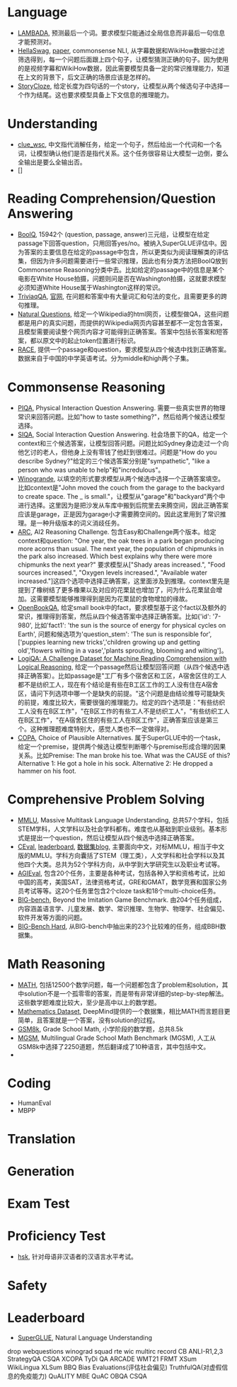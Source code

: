 # Language
- [LAMBADA](https://huggingface.co/datasets/lambada), 预测最后一个词。要求模型只能通过全局信息而非最后一句信息才能预测对。
- [HellaSwag](https://huggingface.co/datasets/hellaswag), [paper](https://arxiv.org/abs/1905.07830), commonsense NLI, 从字幕数据和WikiHow数据中过滤筛选得到，每一个问题后面跟上四个句子，让模型猜测正确的句子。因为使用的是视频字幕和WikiHow数据，因此需要模型具备一定的常识推理能力，知道在上文的背景下，后文正确的场景应该是怎样的。
- [StoryCloze](https://huggingface.co/datasets/story_cloze), 给定长度为四句话的一个story，让模型从两个候选句子中选择一个作为结尾。这也要求模型具备上下文信息的推理能力。

# Understanding
- [clue_wsc](https://github.com/CLUEbenchmark/CLUEWSC2020), 中文指代消解任务，给定一个句子，然后给出一个代词和一个名词，让模型确认他们是否是指代关系。这个任务很容易让大模型一边倒，要么全输出是要么全输出否。
- []

# Reading Comprehension/Question Answering
- [BoolQ](https://github.com/google-research-datasets/boolean-questions), 15942个 (question, passage, answer)三元组，让模型在给定passage下回答question，只用回答yes/no。被纳入SuperGLUE评估中。因为答案的主要信息在给定的passage中包含，所以更类似为阅读理解类的评估集，但因为许多问题需要进行一些常识推理，因此也有分类方法把BoolQ放到Commonsense Reasoning分类中去。比如给定的passage中的信息是某个电影在White House拍摄，问题则问是否在Washington拍摄，这就要求模型必须知道White House属于Washington这样的常识。
- [TriviaqQA](https://huggingface.co/datasets/trivia_qa), [官网](https://nlp.cs.washington.edu/triviaqa/), 在问题和答案中有大量词汇和句法的变化，且需要更多的跨句推理。
- [Natural Questions](https://huggingface.co/datasets/natural_questions), 给定一个Wikipedia的html网页，让模型做QA，这些问题都是用户的真实问题，而提供的Wikipedia网页内容甚至都不一定包含答案，且模型需要阅读整个网页内容才可能得到正确答案。答案中包括长答案和短答案，都以原文中的起止token位置进行标识。
- [RACE](https://huggingface.co/datasets/race), 提供一个passage和question，要求模型从四个候选中找到正确答案。数据来自于中国的中学英语考试。分为middle和high两个子集。

# Commonsense Reasoning
- [PIQA](https://huggingface.co/datasets/piqa), Physical Interaction Question Answering. 需要一些真实世界的物理常识来回答问题。比如"how to taste something?"，然后给两个候选让模型选择。
- [SIQA](https://huggingface.co/datasets/social_i_qa), Social Interaction Question Answering. 社会场景下的QA，给定一个context和三个候选答案，让模型回答问题。问题比如Sydney身边走过一个向他乞讨的老人，但他身上没有零钱了他赶到很难过。问题是"How do you describe Sydney?"给定的三个候选答案分别是"sympathetic", "like a person who was unable to help"和"incredulous"。
- [Winogrande](https://huggingface.co/datasets/winogrande), 以填空的形式要求模型从两个候选中选择一个正确答案填空。比如context是"John moved the couch from the garage to the backyard to create space. The _ is small."，让模型从"garage"和"backyard"两个中进行选择。这里因为是把沙发从车库中搬到后院里去来腾空间，因此正确答案应该是garage，正是因为garage小才需要腾空间的。因此这里用到了常识推理。是一种升级版本的词义消歧任务。
- [ARC](https://huggingface.co/datasets/ai2_arc), AI2 Reasoning Challenge. 包含Easy和Challenge两个版本。给定context和question: "One year, the oak trees in a park began producing more acorns than usual. The next year, the population of chipmunks in the park also increased. Which best explains why there were more chipmunks the next year?" 要求模型从["Shady areas increased.", "Food sources increased.", "Oxygen levels increased.", "Available water increased."]这四个选项中选择正确答案，这里面涉及到推理。context里先是提到了橡树结了更多橡果以及对应的花栗鼠也增加了，问为什么花栗鼠会增加。这需要模型能够推理得到是因为花栗鼠的食物增加的缘故。
- [OpenBookQA](https://huggingface.co/datasets/openbookqa), 给定small book中的fact，要求模型基于这个fact以及额外的常识，推理得到答案，然后从四个候选答案中选择正确答案。比如{'id': '7-980', 比如'fact1': 'the sun is the source of energy for physical cycles on Earth', 问题和候选项为'question_stem': 'The sun is responsible for', ['puppies learning new tricks','children growing up and getting old','flowers wilting in a vase','plants sprouting, blooming and wilting']。
- [LogiQA: A Challenge Dataset for Machine Reading Comprehension with Logical Reasoning](https://arxiv.org/abs/2007.08124), 给定一个passage然后让模型回答问题（从四个候选中选择正确答案）。比如passage是"工厂有多个宿舍区和工区，A宿舍区住的工人都不是纺织工人，现在有个结论是有些在B工区工作的工人没有住在A宿舍区，请问下列选项中哪一个是缺失的前提。"这个问题是由结论推导可能缺失的前提，难度比较大，需要很强的推理能力。给定的四个选项是："有些纺织工人没有在B区工作"，"在B区工作的有些工人不是纺织工人"，"有些纺织工人在B区工作"，"在A宿舍区住的有些工人在B区工作"，正确答案应该是第三个。这种推理题难度特别大，感觉人类也不一定做得对。
- [COPA](https://people.ict.usc.edu/~gordon/copa.html), Choice of Plausible Alternatives. 属于SuperGLUE中的一个task，给定一个premise，提供两个候选让模型判断哪个与premise形成合理的因果关系。比如Premise: The man broke his toe. What was the CAUSE of this? Alternative 1: He got a hole in his sock. Alternative 2: He dropped a hammer on his foot.

# Comprehensive Problem Solving
- [MMLU](https://huggingface.co/datasets/cais/mmlu), Massive Multitask Language Understanding, 总共57个学科，包括STEM学科，人文学科以及社会学科都有。难度也从基础到职业级别。基本形式是提出一个question，然后让模型从四个候选中选择正确答案。
- [CEval](https://huggingface.co/datasets/ceval/ceval-exam), [leaderboard](https://cevalbenchmark.com/static/leaderboard.html), [数据集blog](https://yaofu.notion.site/C-Eval-6b79edd91b454e3d8ea41c59ea2af873), 主要面向中文，对标MMLU，相当于中文版的MMLU。学科方向囊括了STEM（理工类），人文学科和社会学科以及其他四个大类。总共为52个学科方向，从中学到大学研究生以及职业考试等。
- [AGIEval](https://github.com/microsoft/AGIEval), 包含20个任务，主要是各种考试，包括各种入学和资格考试，比如中国的高考，美国SAT，法律资格考试，GRE和GMAT，数学竞赛和国家公务员考试等等。这20个任务里包含2个cloze task和18个multi-choice任务。
- [BIG-bench](https://github.com/google/BIG-bench), Beyond the Imitation Game Benchmark. 由204个任务组成，内容涵盖语言学、儿童发展、数学、常识推理、生物学、物理学、社会偏见、软件开发等方面的问题。
- [BIG-Bench Hard](https://github.com/suzgunmirac/BIG-Bench-Hard), 从BIG-bench中抽出来的23个比较难的任务，组成BBH数据集。


# Math Reasoning
- [MATH](https://github.com/hendrycks/math), 包括12500个数学问题，每一个问题都包含了problem和solution，其中solution不是一个孤零零的答案，而是带有非常详细的step-by-step解法。这些数学题难度比较大，至少是高中以上的数学题。
- [Mathematics Dataset](https://github.com/deepmind/mathematics_dataset), DeepMind提供的一个数据集，相比MATH而言题目更简单，且答案就是一个答案，没有solution的过程。
- [GSM8k](https://huggingface.co/datasets/gsm8k), Grade School Math, 小学阶段的数学题，总共8.5k
- [MGSM](https://huggingface.co/datasets/juletxara/mgsm), Multilingual Grade School Math Benchmark (MGSM), 人工从GSM8k中选择了2250道题，然后翻译成了10种语言，其中包括中文。
- 

# Coding
- HumanEval
- MBPP

# Translation

# Generation

# Exam Test

# Proficiency Test
- [hsk](http://yuyanziyuan.blcu.edu.cn/info/1043/1501.htm), 针对母语非汉语者的汉语言水平考试。

# Safety


# Leaderboard
- [SuperGLUE](https://super.gluebenchmark.com/leaderboard), Natural Language Understanding

drop
webquestions
winograd
squad
rte
wic
multirc
record
CB
ANLI-R1,2,3
StrategyQA
CSQA
XCOPA
TyDi QA
ARCADE
WMT21
FRMT
XSum
WikiLingua
XLSum
BBQ Bias Evaluations(评估社会偏见)
TruthfulQA(对虚假信息的免疫能力)
QuALITY
MBE
QuAC
OBQA
CSQA


